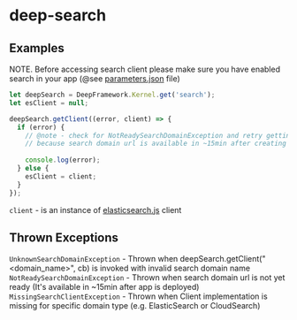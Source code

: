 deep-search
===========

Examples
--------

NOTE. Before accessing search client please make sure you have enabled search in your app (@see [parameters.json](https://github.com/MitocGroup/deep-microservices-root-angular/blob/master/src/DeepRootAngular/parameters.json#L49) file)

```javascript
let deepSearch = DeepFramework.Kernel.get('search');
let esClient = null;

deepSearch.getClient((error, client) => {
  if (error) {
    // @note - check for NotReadySearchDomainException and retry getting the client 
    // because search domain url is available in ~15min after creating it 
  
    console.log(error);
  } else {
    esClient = client;
  }
});
```

`client` - is an instance of [elasticsearch.js](https://www.elastic.co/guide/en/elasticsearch/client/javascript-api/current/api-reference.html) client

Thrown Exceptions
-----------------
`UnknownSearchDomainException` - Thrown when deepSearch.getClient("<domain_name>", cb) is invoked with invalid search domain name
`NotReadySearchDomainException` - Thrown when search domain url is not yet ready (It's available in ~15min after app is deployed)
`MissingSearchClientException` - Thrown when Client implementation is missing for specific domain type (e.g. ElasticSearch or CloudSearch)
